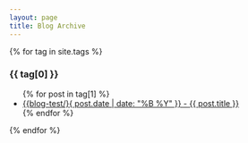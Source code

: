 ```yaml
---
layout: page
title: Blog Archive
---
```


{% for tag in site.tags %}
  <h3>{{ tag[0] }}</h3>
  <ul>
    {% for post in tag[1] %}
      <li><a href="{{ post.url }}">{{blog-test/}{ post.date | date: "%B %Y" }} - {{ post.title }}</a></li>
    {% endfor %}
  </ul>
{% endfor %}
